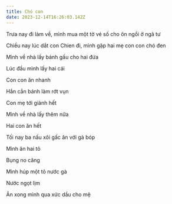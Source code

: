 ```yaml
---
title: Chó con
date: 2023-12-14T16:26:03.142Z
---
```


Trưa nay đi làm về, mình mua một tờ vé số cho ôn ngồi ở ngã tư

Chiều nay lúc dắt con Chien đi, mình gặp hai mẹ con con chó đen

Mình về nhà lấy bánh gấu cho hai đứa

Lúc đầu mình lấy hai cái

Con con ăn nhanh

Hắn cắn bánh làm rớt vụn

Con mẹ tới giành hết

Mình về nhà lấy thêm nữa

Hai con ăn hết

Tối nay ba nấu xôi gấc ăn với gà bóp

Mình ăn hai tô

Bụng no căng

Mình húp một tô nước gà

Nước ngọt lịm

Ăn xong mình qua xức dầu cho mệ
